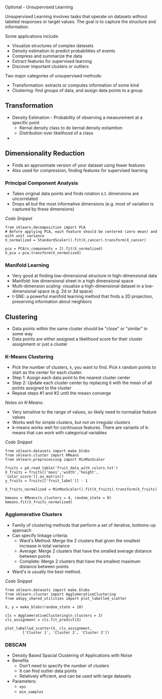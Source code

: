 Optional - Unsupervised Learning

Unsupervised Learning involves tasks that operate on datasets without labeled responses or target values. The goal is to capture the structure and information.

Some applications include:
- Visualize structures of complex datasets
- Density estimation to predict probabilities of events
- Compress and summarize the data
- Extract features for supervised learning
- Discover important clusters or outliers


Two major categories of unsupervised methods:
- Transformation: extracts or computes information of some kind
- Clustering: find groups of data, and assign data points to a group


## Transformation
* Density Estimation - Probability of observing a measurement at a specific point
	- Kernal density class to do kernal density estiamtion
	- Distribution over likelihood of a class
* 



## Dimensionality Reduction
- Finds an approximate version of your dataset using fewer features
- Also used for compression, finding features for supervised learning

### Principal Component Analysis
- Takes original data points and finds rotation s.t. dimensions are uncorrelated
- Drops all but the most informative dimensions (e.g. most of variation is captured by these dimensions)

*Code Snippet*
```
from sklearn.decomposition import PCA
# Before applying PCA, each feature should be centered (zero mean) and with unit variance
X_normalized = StandardScaler().fit(X_cancer).transform(X_cancer)  

pca = PCA(n_components = 2).fit(X_normalized)
X_pca = pca.transform(X_normalized)
```

### Manifold Learning
- Very good at finding low-dimensional structure in high-dimensional data
- Manifold: low dimensional sheet in a high dimensional space
- Multi-dimension scaling: visualize a high-dimensional dataset in a low-dimensional space (e.g. 2d or 3d space)
- t-SNE: a powerful manifold learning method that finds a 2D projection, preserving information about neighbors 


## Clustering
- Data points within the same cluster should be "close" or "similar" in some way
- Data points are either assigned a likelihood score for their cluster assignment or just a cluster


### K-Means Clustering
- Pick the number of clusters, `k`, you want to find. Pick `k` random points to start as the center for each cluster.
- Step 1: Assign each data point to the nearest cluster center
- Step 2: Update each cluster center by replacing it with the mean of all points assigned to the cluster
- Repeat steps #1 and #2 until the measn converge

*Notes on K-Means:*
- Very sensitive to the range of values, so likely need to normalize feature values
- Works well for simple clusters, but not on irregular clusters
- k-means works well for continuous features. There are variants of k-means that can work with categorical variables


*Code Snippet*
```
from sklearn.datasets import make_blobs
from sklearn.cluster import KMeans
from sklearn.preprocessing import MinMaxScaler

fruits = pd.read_table('fruit_data_with_colors.txt')
X_fruits = fruits[['mass','width','height', 'color_score']].as_matrix()
y_fruits = fruits[['fruit_label']] - 1

X_fruits_normalized = MinMaxScaler().fit(X_fruits).transform(X_fruits)  

kmeans = KMeans(n_clusters = 4, random_state = 0)
kmeans.fit(X_fruits_normalized)
```


### Agglomerative Clusters
- Family of clustering methods that perform a set of iterative, bottoms-up approach
- Can specify linkage criteria:
	- Ward's Method: Merge the 2 clusters that given the smallest increase in total variance
	- Average: Merge 2 clusters that have the smalled average distance between points
	- Complete: Merge 2 clusters that have the smallest maximum distance between points
- Ward's is usually the best method.


*Code Snippet*
```
from sklearn.datasets import make_blobs
from sklearn.cluster import AgglomerativeClustering
from adspy_shared_utilities import plot_labelled_scatter

X, y = make_blobs(random_state = 10)

cls = AgglomerativeClustering(n_clusters = 3)
cls_assignment = cls.fit_predict(X)

plot_labelled_scatter(X, cls_assignment, 
        ['Cluster 1', 'Cluster 2', 'Cluster 3'])
```

### DBSCAN
- Density Based Spacial Clustering of Applications with Noise
- Benefits
	- Don't need to specify the number of clusters
	- It can find outlier data points
	- Relatively efficient, and can be used with large datasets
- Parameters:
	- `eps`
	- `min_samples`





